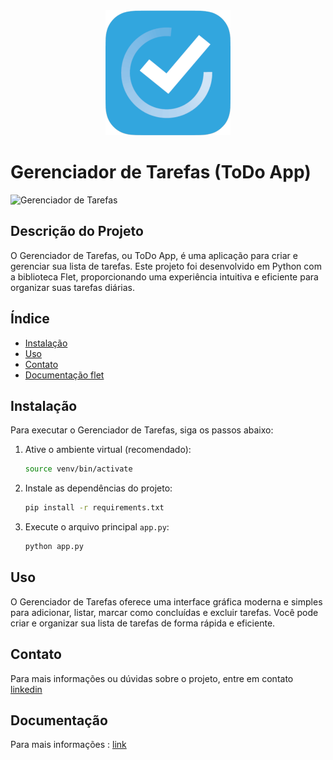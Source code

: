 <div style="text-align:center"><img alt='Logo' src="icone.png" width="200" height="200"></div>

# Gerenciador de Tarefas (ToDo App)

![Gerenciador de Tarefas](flet.gif)

## Descrição do Projeto

O Gerenciador de Tarefas, ou ToDo App, é uma aplicação para criar e gerenciar sua lista de tarefas. Este projeto foi desenvolvido em Python com a biblioteca Flet, proporcionando uma experiência intuitiva e eficiente para organizar suas tarefas diárias.

## Índice

- [Instalação](#instalação)
- [Uso](#uso)
- [Contato](#contato)
- [Documentação flet](#Documentação)


## Instalação

Para executar o Gerenciador de Tarefas, siga os passos abaixo:

1. Ative o ambiente virtual (recomendado):

   ```bash
   source venv/bin/activate
   ```

2. Instale as dependências do projeto:

   ```bash
   pip install -r requirements.txt
   ```

3. Execute o arquivo principal `app.py`:

   ```bash
   python app.py
   ```

## Uso

O Gerenciador de Tarefas oferece uma interface gráfica moderna e simples para adicionar, listar, marcar como concluídas e excluir tarefas. Você pode criar e organizar sua lista de tarefas de forma rápida e eficiente.

## Contato

Para mais informações ou dúvidas sobre o projeto, entre em contato [linkedin](https://www.linkedin.com/in/ewertonkcirtap/)

## Documentação

Para mais informações : [link](https://flet.dev/docs/)